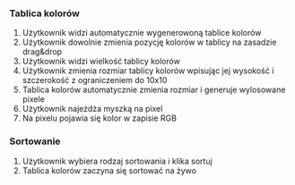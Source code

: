 ### Tablica kolorów

1. Użytkownik widzi automatycznie wygenerowoną tablice kolorów
2. Użytkownik dowolnie zmienia pozycję kolorów w tablicy na zasadzie drag&drop
3. Użytkownik widzi wielkość tablicy kolorów
4. Użytkownik zmienia rozmiar tablicy kolorów wpisując jej wysokość i szczerokość z ograniczeniem do 10x10
5. Tablica kolorów automatycznie zmienia rozmiar i generuje wylosowane pixele
6. Użytkownik najeżdża myszką na pixel
7. Na pixelu pojawia się kolor w zapisie RGB

### Sortowanie

1. Użytkownik wybiera rodzaj sortowania i klika sortuj
2. Tablica kolorów zaczyna się sortować na żywo

